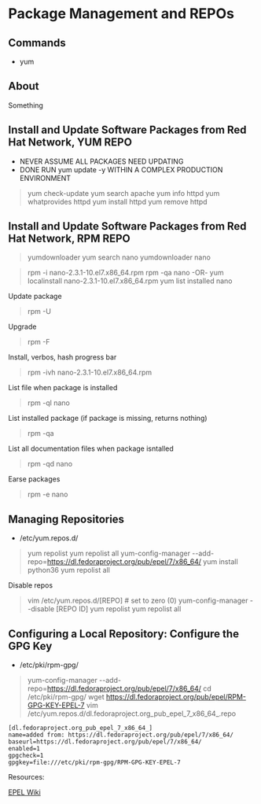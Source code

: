 # Package Management and REPOs

## Commands

- yum

## About

Something

## Install and Update Software Packages from Red Hat Network, YUM REPO

- NEVER ASSUME ALL PACKAGES NEED UPDATING
- DONE RUN yum update -y WITHIN A COMPLEX PRODUCTION ENVIRONMENT


> yum check-update
> yum search apache
> yum info httpd
> yum whatprovides httpd
> yum install httpd
> yum remove httpd

## Install and Update Software Packages from Red Hat Network, RPM REPO

> yumdownloader
> yum search nano
> yumdownloader nano

> rpm -i nano-2.3.1-10.el7.x86_64.rpm
> rpm -qa nano
-OR-
> yum localinstall nano-2.3.1-10.el7.x86_64.rpm
> yum list installed nano

Update package
> rpm -U 

Upgrade
> rpm -F 

Install, verbos, hash progress bar
> rpm -ivh nano-2.3.1-10.el7.x86_64.rpm

List file when package is installed
> rpm -ql nano

List installed package (if package is missing, returns nothing)
> rpm -qa 

List all documentation files when package isntalled
> rpm -qd nano

Earse packages
> rpm -e nano

## Managing Repositories

- /etc/yum.repos.d/

> yum repolist
> yum repolist all
> yum-config-manager --add-repo=https://dl.fedoraproject.org/pub/epel/7/x86_64/
> yum install python36
> yum repolist all

Disable repos
> vim /etc/yum.repos.d/[REPO]    # set to zero (0)
> yum-config-manager --disable [REPO ID]
> yum repolist
> yum repolist all

## Configuring a Local Repository: Configure the GPG Key

- /etc/pki/rpm-gpg/

> yum-config-manager --add-repo=https://dl.fedoraproject.org/pub/epel/7/x86_64/
> cd /etc/pki/rpm-gpg/
> wget https://dl.fedoraproject.org/pub/epel/RPM-GPG-KEY-EPEL-7
> vim /etc/yum.repos.d/dl.fedoraproject.org_pub_epel_7_x86_64_.repo

``` /etc/yum.repos.d/
[dl.fedoraproject.org_pub_epel_7_x86_64_]
name=added from: https://dl.fedoraproject.org/pub/epel/7/x86_64/
baseurl=https://dl.fedoraproject.org/pub/epel/7/x86_64/
enabled=1
gpgcheck=1
gpgkey=file:///etc/pki/rpm-gpg/RPM-GPG-KEY-EPEL-7
```

Resources:

[EPEL Wiki](https://fedoraproject.org/wiki/EPEL)